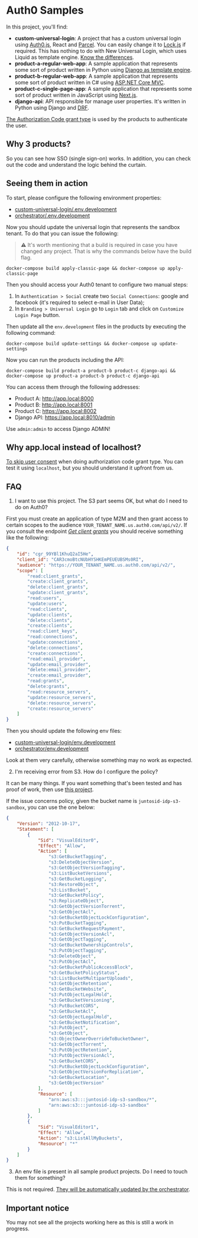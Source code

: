 # Auth0 Samples

In this project, you'll find:

- **custom-universal-login**: A project that has a custom universal login using [Auth0.js](https://github.com/auth0/auth0.js), React and [Parcel](https://parceljs.org/). You can easily change it to [Lock.js](https://github.com/auth0/lock) if required. This has nothing to do with New Universal Login, which uses Liquid as template engine. [Know the differences](https://auth0.com/docs/login/universal-login/new-universal-login-vs-classic-universal-login).
- **product-a-regular-web-app**: A sample application that represents some sort of product written in Python using [Django as template engine](https://docs.djangoproject.com/en/4.0/topics/templates/).
- **product-b-regular-web-app**: A sample application that represents some sort of product written in C# using [ASP.NET Core MVC](https://docs.microsoft.com/en-us/aspnet/core/mvc/overview?view=aspnetcore-6.0).
- **product-c-single-page-app**: A sample application that represents some sort of product written in JavaScript using [Next.js](https://nextjs.org/).
- **django-api**: API responsible for manage user properties. It's written in Python using Django and [DRF](https://www.django-rest-framework.org/).

[The Authorization Code grant type](https://auth0.com/docs/authorization/flows/authorization-code-flow) is used by the products to authenticate the user.

## Why 3 products?

So you can see how SSO (single sign-on) works. In addition, you can check out the code and understand the logic behind the curtain.

## Seeing them in action

To start, please configure the following environment properties:

- [custom-universal-login/.env.development](./custom-universal-login/.env.development)
- [orchestrator/.env.development](./orchestrator/.env.development)

Now you should update the universal login that represents the sandbox tenant. To do that you can issue the following:

> ⚠ It's worth mentioning that a build is required in case you have changed any project. That is why the commands below have the build flag.

    docker-compose build apply-classic-page && docker-compose up apply-classic-page

Then you should access your Auth0 tenant to configure two manual steps:

1. In `Authentication > Social` create two `Social Connections`: google and facebook (it's required to select e-mail in User Data);
2. In `Branding > Universal Login` go to `Login` tab and click on `Customize Login Page` button.

Then update all the `env.development` files in the products by executing the following command:

    docker-compose build update-settings && docker-compose up update-settings

Now you can run the products including the API:

    docker-compose build product-a product-b product-c django-api && docker-compose up product-a product-b product-c django-api 

You can access them through the following addresses:

- Product A: http://app.local:8000
- Product B: http://app.local:8001
- Product C: https://app.local:8002
- Django API: https://app.local:8010/admin

Use `admin:admin` to access Django ADMIN!

## Why app.local instead of localhost?

[To skip user consent](https://community.auth0.com/t/skip-user-consent-when-using-social-connection/18061) when doing authorization code grant type. You can test it using `localhost`, but you should understand it upfront from us.

## FAQ

1. I want to use this project. The S3 part seems OK, but what do I need to do on Auth0?

First you must create an application of type M2M and then grant access to certain scopes to the audience `YOUR_TENANT_NAME.us.auth0.com/api/v2/`. If you consult the endpoint [_Get client grants_](https://auth0.com/docs/api/management/v2#!/Client_Grants/get_client_grants) you should receive something like the following:

```json
{
    "id": "cgr_99YBl1KhuQ2aI5He",
    "client_id": "CAR3cmoBtcNUbHYSHKEmPEUEUBSMs0RI",
    "audience": "https://YOUR_TENANT_NAME.us.auth0.com/api/v2/",
    "scope": [
        "read:client_grants",
        "create:client_grants",
        "delete:client_grants",
        "update:client_grants",
        "read:users",
        "update:users",
        "read:clients",
        "update:clients",
        "delete:clients",
        "create:clients",
        "read:client_keys",
        "read:connections",
        "update:connections",
        "delete:connections",
        "create:connections",
        "read:email_provider",
        "update:email_provider",
        "delete:email_provider",
        "create:email_provider",
        "read:grants",
        "delete:grants",
        "read:resource_servers",
        "update:resource_servers",
        "delete:resource_servers",
        "create:resource_servers"
    ]
}
```

Then you should update the following env files:

- [custom-universal-login/env.development](./custom-universal-login/.env.development)
- [orchestrator/env.development](./orchestrator/.env.development)

Look at them very carefully, otherwise something may no work as expected.

2. I'm receiving error from S3. How do I configure the policy?

It can be many things. If you want something that's been tested and has proof of work, then use [this project](https://github.com/willianantunes/tutorials/blob/27f8ad444b21008c2b960ce922d75cf649225b5e/XXXX/universal-login-s3-terraform/README.md).

If the issue concerns policy, given the bucket name is `juntosid-idp-s3-sandbox`, you can use the one below:

```json
{
    "Version": "2012-10-17",
    "Statement": [
        {
            "Sid": "VisualEditor0",
            "Effect": "Allow",
            "Action": [
                "s3:GetBucketTagging",
                "s3:DeleteObjectVersion",
                "s3:GetObjectVersionTagging",
                "s3:ListBucketVersions",
                "s3:GetBucketLogging",
                "s3:RestoreObject",
                "s3:ListBucket",
                "s3:GetBucketPolicy",
                "s3:ReplicateObject",
                "s3:GetObjectVersionTorrent",
                "s3:GetObjectAcl",
                "s3:GetBucketObjectLockConfiguration",
                "s3:PutBucketTagging",
                "s3:GetBucketRequestPayment",
                "s3:GetObjectVersionAcl",
                "s3:GetObjectTagging",
                "s3:GetBucketOwnershipControls",
                "s3:PutObjectTagging",
                "s3:DeleteObject",
                "s3:PutObjectAcl",
                "s3:GetBucketPublicAccessBlock",
                "s3:GetBucketPolicyStatus",
                "s3:ListBucketMultipartUploads",
                "s3:GetObjectRetention",
                "s3:GetBucketWebsite",
                "s3:PutObjectLegalHold",
                "s3:GetBucketVersioning",
                "s3:PutBucketCORS",
                "s3:GetBucketAcl",
                "s3:GetObjectLegalHold",
                "s3:GetBucketNotification",
                "s3:PutObject",
                "s3:GetObject",
                "s3:ObjectOwnerOverrideToBucketOwner",
                "s3:GetObjectTorrent",
                "s3:PutObjectRetention",
                "s3:PutObjectVersionAcl",
                "s3:GetBucketCORS",
                "s3:PutBucketObjectLockConfiguration",
                "s3:GetObjectVersionForReplication",
                "s3:GetBucketLocation",
                "s3:GetObjectVersion"
            ],
            "Resource": [
                "arn:aws:s3:::juntosid-idp-s3-sandbox/*",
                "arn:aws:s3:::juntosid-idp-s3-sandbox"
            ]
        },
        {
            "Sid": "VisualEditor1",
            "Effect": "Allow",
            "Action": "s3:ListAllMyBuckets",
            "Resource": "*"
        }
    ]
}
```

3. An env file is present in all sample product projects. Do I need to touch them for something?

This is not required. [They will be automatically updated by the orchestrator](https://github.com/juntossomosmais/auth0-samples/blob/5e42b109ba23460bf55c457f581a2df041955c4e/orchestrator/orchestrator/main.py#L149-L160).

## Important notice

You may not see all the projects working here as this is still a work in progress.
